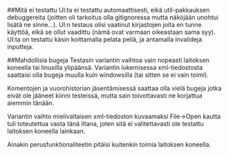 ##Mitä ei testattu
UI:ta ei testattu automaattisesti, eikä util-pakkauksen debuggereita (joitten oli tarkoitus olla gitignoressa mutta näköjään unohtui lisätä ne sinne...).
UI:n testaus olisi vaatinut kirjastojen joita en tunne käyttöä, eikä se ollut vaadittu (nämä ovat varmaan oikeastaan sama syy). UI:ta on testattu käsin koittamalla pelata peliä, ja antamalla invalideja inputteja.

##Mahdollisia bugeja
Testasin variantin vaihtoa vain nopeasti laitoksen koneella tai linuxilla ylipäänsä. Variantin lukemisessa xml-tiedostosta saattaisi olla bugeja muulla kuin windowsilla (tai sitten se ei vain toimi).

Komentojen ja vuorohistorian jäsentämisessä saattaa olla vielä bugeja jotka eivät ole jääneet kiinni testeissä, mutta sain toivottavasti ne korjattua aiemmin tänään.

Variantin vaihto mielivaltaisen xml-tiedoston kuvaamaksi File->Open kautta tuli toteutettua vasta tänä iltana, joten sitä ei valitettavasti ole testattu laitoksen koneella lainkaan.

Ainakin perusfunktionaliteetin pitäisi kuitenkin toimia laitoksen koneella.
